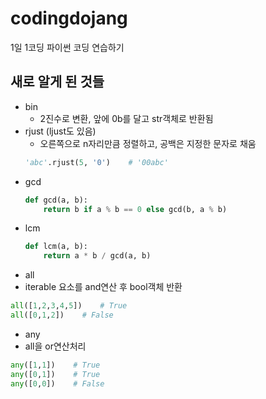 # codingdojang
1일 1코딩 파이썬 코딩 연습하기

## 새로 알게 된 것들
* bin
  * 2진수로 변환, 앞에 0b를 달고 str객체로 반환됨
* rjust (ljust도 있음)
  * 오른쪽으로 n자리만큼 정렬하고, 공백은 지정한 문자로 채움
  ```python 
  'abc'.rjust(5, '0')    # '00abc'
  ```
* gcd
  ```python
  def gcd(a, b):
      return b if a % b == 0 else gcd(b, a % b)
  ```
* lcm
  ```python 
  def lcm(a, b):
      return a * b / gcd(a, b)
  ```
* all
 * iterable 요소를 and연산 후 bool객체 반환
 ```python
 all([1,2,3,4,5])    # True
 all([0,1,2])    # False
 ```
* any
 * all을 or연산처리
 ```python
 any([1,1])    # True
 any([0,1])    # True
 any([0,0])    # False
 ```
